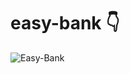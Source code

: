 # easy-bank 👇

![Easy-Bank](https://user-images.githubusercontent.com/102255433/170895548-cf4a4d27-3bb9-4f86-972e-c7dc3f5991f3.png)

